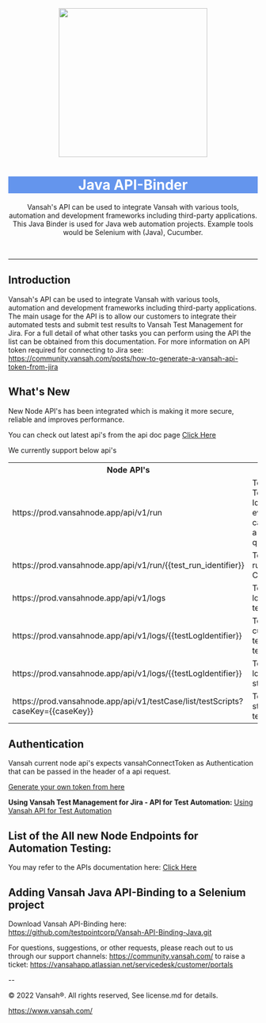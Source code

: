 <div align="center">
  <img src="https://vansah.com/wp-content/uploads/2022/06/512x512.png" style="width:300px"/>
</div>
<h1 align="center" style="background-color:cornflowerblue !important;
    color: white !important;">
  Java API-Binder
</h1>

<p align="center">
   Vansah's API can be used to integrate Vansah with various tools, automation and development frameworks including third-party applications.
   This Java Binder is used for Java web automation projects. Example tools would be Selenium with (Java), Cucumber. 
</p>
<br />

---------
## Introduction

Vansah's API can be used to integrate Vansah with various tools, automation and development frameworks including third-party applications. The main usage for the API is to allow our customers to integrate their automated tests and submit test results to Vansah Test Management for Jira. For a full detail of what other tasks you can perform using the API the list can be obtained from this documentation. For more information on API token required for connecting to Jira see: https://community.vansah.com/posts/how-to-generate-a-vansah-api-token-from-jira

## What's New
New Node API's has been integrated which is making it more secure, reliable and improves performance.

You can check out latest api's from the api doc page
<a href="https://apidoc.vansah.com/#3734dc31-9d7e-4bb9-84e4-f6f60cdbdf3f">Click Here</a>

<span>We currently support below api's</span>

<table>
<tr>
<th>Node API's</th>
<th>Use Case</th>
</tr>
<td> https://prod.vansahnode.app/api/v1/run </td>
<td> To create a Test Run Identifier and even this api can be used to a perform quick test </td>
<tr>
<td> https://prod.vansahnode.app/api/v1/run/{{test_run_identifier}}</td>
<td> To delete a test run for a test Case</td>
</tr>
<tr>
<td> https://prod.vansahnode.app/api/v1/logs</td>
<td> To Add a test log against a test step</td>
</tr>
<tr>
<td> https://prod.vansahnode.app/api/v1/logs/{{testLogIdentifier}}</td>
<td> To update the current/existing test log of a test step</td>
</tr>
<tr>
<td> https://prod.vansahnode.app/api/v1/logs/{{testLogIdentifier}}</td>
<td> To delete a test log of a test step</td>
</tr>
<tr>
<td> https://prod.vansahnode.app/api/v1/testCase/list/testScripts?caseKey={{caseKey}}</td>
<td> To get the test step count of a test case</td>
</tr>
</table>


## Authentication
Vansah current node api's expects vansahConnectToken as Authentication that can be passed in the header of a api request. 

<a href="https://community.vansah.com/posts/how-to-create-a-vansah-api-token-in-jira">Generate your own token from here</a>

**Using Vansah Test Management for Jira - API for Test Automation:** <a href="https://vansahapp.atlassian.net/wiki/spaces/VANSAH/pages/66641/Using+Vansah+API+for+Test+Automation">Using Vansah API for Test Automation</a>

## List of the All new Node Endpoints for Automation Testing:
You may refer to the APIs documentation here: <a href="https://vansahapp.atlassian.net/wiki/spaces/VANSAH/pages/66641/Using+Vansah+API+for+Test+Automation">Click Here</a>


## Adding Vansah Java API-Binding to a Selenium project


Download Vansah API-Binding here: https://github.com/testpointcorp/Vansah-API-Binding-Java.git

For questions, suggestions, or other requests, please reach out to us through our support channels:
https://community.vansah.com/ to raise a ticket: https://vansahapp.atlassian.net/servicedesk/customer/portals

-- 

© 2022 Vansah®. All rights reserved, See license.md for details.

https://www.vansah.com/

